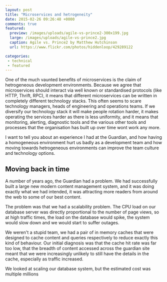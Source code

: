```yaml
---
layout: post
title: "Microservices and hetrogeneity"
date: 2015-02-26 09:26:48 +0000
comments: true
featured:
  preview: /images/uploads/agile-vs-prince2-300x199.jpg
  large: /images/uploads/agile-vs-prince2.jpg
  caption: Agile vs. Prince2 by Matthew Hutchinson
  url: https://www.flickr.com/photos/hiddenloop/429289122

categories:
 - technical
 - featured
---
```


One of the much vaunted benefits of microservices is the claim of hetrogeneous development environments.  Because we agree that microservices should interact via well known or standardised protocols (like HTTP, Thrift, RPC), it means that different microservices can be written in completely different technology stacks.
This often seems to scare technology managers, heads of engineering and operations teams.  If we diversify our technology stack it will make people rotation harder, it makes operating the services harder as there is less uniformity, and it means that monitoring, alerting, diagnostic tools and the various other tools and processes that the organisation has built up over time wont work any more.

I want to tell you about an experience I had at the Guardian, and how having a homogeneous environment hurt us badly as a development team and how moving towards hetrogeneous environments can improve the team culture and technology options.

## Moving back in time
A number of years ago, the Guardian had a problem.  We had successfully built a large new modern content management system, and it was doing exactly what we had intended, it was attracting more readers from around the web to some of our best content.

The problem was that we had a scalability problem.  The CPU load on our database server was directly proportional to the number of page views, so at high traffic times, the load on the database would spike, the system would slow down and we would start to suffer outages.

We weren't a stupid team, we had a pair of in memory caches that were designed to cache content and queries respectively to reduce exactly this kind of behaviour.  Our initial diagnosis was that the cache hit rate was far too low, that the breadth of content accessed across the guardian site meant that we were increasingly unlikely to still have the details in the cache, especially as traffic increased.

We looked at scaling our database system, but the estimated cost was multiple millions

